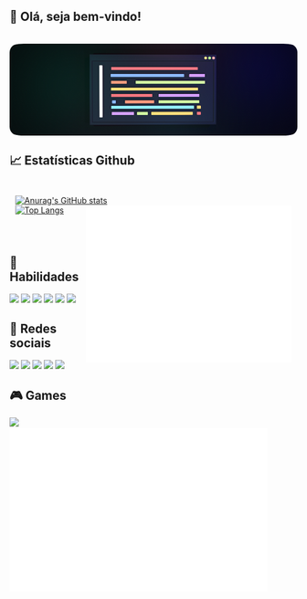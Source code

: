 ## 👋 Olá, seja bem-vindo!

<br>
<img align="center" alt="Will-HTML" style="border-radius:5%" src="https://github.com/willmayrink/willmayrink/blob/8eb261bff280fa7cecd1ec15e9bf008dc23fe041/image.png">

<br> 
    
## 📈 Estatísticas Github
   
<div align="left" style="padding: 10px">
    
  [![Anurag's GitHub stats](https://github-readme-stats.vercel.app/api?username=willmayrink&show_icons=true&theme=material-palenight)](https://github.com/anuraghazra/github-readme-stats)        
<img align="right" src="/github-metrics.svg" alt="Metrics" width="360"> 
  [![Top Langs](https://github-readme-stats.vercel.app/api/top-langs/?username=willmayrink&show_icons=true&theme=dark)](https://github.com/anuraghazra/github-readme-stats)
</div>  
  

<br>

## 💼 Habilidades

<img src="https://img.shields.io/badge/LookerStudio-BI-informational?style=flat&logo=Looker&logoColor=white&color=80ff00">  
<img src="https://img.shields.io/badge/Java-Code-informational?style=flat&logo=Apache&logoColor=white&color=80ff00">  
<img src="https://img.shields.io/badge/SQL-Code-informational?style=flat&logo=PostgreSQL&logoColor=white&color=80ff00"> <img src="https://img.shields.io/badge/SQL-Admin-informational?style=flat&logo=PostgreSQL&logoColor=white&color=80ff00"> 
<img src="https://img.shields.io/badge/HTML-Code-informational?style=flat&logo=HTML5&logoColor=white&color=80ff00">  
<img src="https://img.shields.io/badge/CSS-Code-informational?style=flat&logo=CSS3&logoColor=white&color=80ff00">

<br>

## 👻 Redes sociais

<a href="mailto:will.mayrink@gmail.com" >
    <img src="https://img.shields.io/badge/Gmail-Send-informational?style=flat&logo=Gmail&logoColor=white&color=428bca"><a/> 
<a href="https://github.com/willmayrink/willmayrink" >
    <img src="https://img.shields.io/badge/Github-Readme-informational?style=flat&logo=Github&logoColor=white&color=428bca"><a/>
<a href="https://instagram.com/willmayrink" > 
    <img src="https://img.shields.io/badge/Instagram-Perfil-informational?style=flat&logo=Instagram&logoColor=white&color=428bca"><a/>
<a href="https://discordapp.com/user/iNK#0671">
    <img src="https://img.shields.io/badge/Discord-Perfil-informational?style=flat&logo=Discord&logoColor=white&color=428bca"><a/>
<a href="https://www.reddit.com/user/iNK6152"> 
    <img src="https://img.shields.io/badge/Reddit-Usuário-informational?style=flat&logo=Reddit&logoColor=white&color=428bca"></a>

<br>

## 🎮 Games
<div style="align:left"><a href="https://steamcommunity.com/id/sugardaddy0912/"><img src="https://img.shields.io/badge/Steam-Profile-informational?style=flat&logo=Steam&logoColor=white&color=428bca"></a></div>
<img align="left" src="/metrics.plugin.steam.completo.svg" alt="Metrics" width="451">
